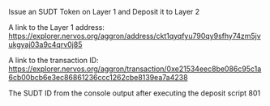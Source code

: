 Issue an SUDT Token on Layer 1 and Deposit it to Layer 2

A link to the Layer 1 address:
https://explorer.nervos.org/aggron/address/ckt1qyqfyu790qy9sfhy74zm5jvukgyaj03a9c4qrv0j85

A link to the transaction ID:
https://explorer.nervos.org/aggron/transaction/0xe21534eec8be086c95c1a6cb00bcb6e3ec86861236ccc1262cbe8139ea7a4238

The SUDT ID from the console output after executing the deposit script
801
